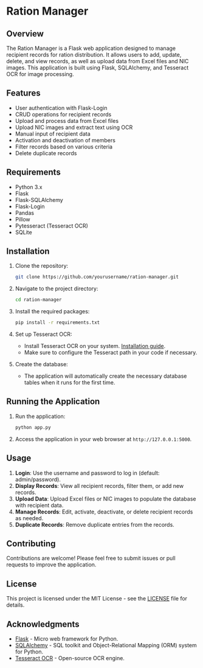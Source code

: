 # Ration Manager

## Overview

The Ration Manager is a Flask web application designed to manage recipient records for ration distribution. It allows users to add, update, delete, and view records, as well as upload data from Excel files and NIC images. This application is built using Flask, SQLAlchemy, and Tesseract OCR for image processing.

## Features

- User authentication with Flask-Login
- CRUD operations for recipient records
- Upload and process data from Excel files
- Upload NIC images and extract text using OCR
- Manual input of recipient data
- Activation and deactivation of members
- Filter records based on various criteria
- Delete duplicate records

## Requirements

- Python 3.x
- Flask
- Flask-SQLAlchemy
- Flask-Login
- Pandas
- Pillow
- Pytesseract (Tesseract OCR)
- SQLite

## Installation

1. Clone the repository:
   ```bash
   git clone https://github.com/yourusername/ration-manager.git
   ```

2. Navigate to the project directory:
   ```bash
   cd ration-manager
   ```

3. Install the required packages:
   ```bash
   pip install -r requirements.txt
   ```

4. Set up Tesseract OCR:
   - Install Tesseract OCR on your system. [Installation guide](https://github.com/tesseract-ocr/tesseract).
   - Make sure to configure the Tesseract path in your code if necessary.

5. Create the database:
   - The application will automatically create the necessary database tables when it runs for the first time.

## Running the Application

1. Run the application:
   ```bash
   python app.py
   ```

2. Access the application in your web browser at `http://127.0.0.1:5000`.

## Usage

1. **Login**: Use the username and password to log in (default: admin/password).
2. **Display Records**: View all recipient records, filter them, or add new records.
3. **Upload Data**: Upload Excel files or NIC images to populate the database with recipient data.
4. **Manage Records**: Edit, activate, deactivate, or delete recipient records as needed.
5. **Duplicate Records**: Remove duplicate entries from the records.

## Contributing

Contributions are welcome! Please feel free to submit issues or pull requests to improve the application.

## License

This project is licensed under the MIT License - see the [LICENSE](LICENSE) file for details.

## Acknowledgments

- [Flask](https://flask.palletsprojects.com/) - Micro web framework for Python.
- [SQLAlchemy](https://www.sqlalchemy.org/) - SQL toolkit and Object-Relational Mapping (ORM) system for Python.
- [Tesseract OCR](https://github.com/tesseract-ocr/tesseract) - Open-source OCR engine.
